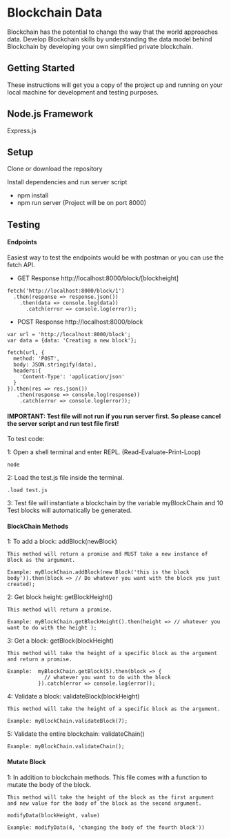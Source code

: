 # Blockchain Data

Blockchain has the potential to change the way that the world approaches data. Develop Blockchain skills by understanding the data model behind Blockchain by developing your own simplified private blockchain.

## Getting Started

These instructions will get you a copy of the project up and running on your local machine for development and testing purposes.

## Node.js Framework
Express.js

## Setup

Clone or download the repository

Install dependencies and run server script
- npm install
- npm run server (Project will be on port 8000)


## Testing

#### Endpoints
Easiest way to test the endpoints would be with postman or you can use the fetch API.

- GET Response http://localhost:8000/block/[blockheight]

```
fetch('http://localhost:8000/block/1')
  .then(response => response.json())
    .then(data => console.log(data))
      .catch(error => console.log(error));
```

- POST Response http://localhost:8000/block

```
var url = 'http://localhost:8000/block';
var data = {data: 'Creating a new block'};

fetch(url, {
  method: 'POST',
  body: JSON.stringify(data), 
  headers:{
    'Content-Type': 'application/json'
  }
}).then(res => res.json())
   .then(response => console.log(response))
    .catch(error => console.log(error));
```

#### IMPORTANT: Test file will not run if you run server first. So please cancel the server script and run test file first!

To test code:

1: Open a shell terminal and enter REPL. (Read-Evaluate-Print-Loop)
```
node
```
2: Load the test.js file inside the terminal.
```
.load test.js
```
3: Test file will instantiate a blockchain by the variable myBlockChain and 10 Test blocks will automatically be generated.

#### BlockChain Methods

1: To add a block: addBlock(newBlock)
```
This method will return a promise and MUST take a new instance of Block as the argument. 

Example: myBlockChain.addBlock(new Block('this is the block body')).then(block => // Do whatever you want with the block you just created);
```
2: Get block height: getBlockHeight()
```
This method will return a promise. 

Example: myBlockChain.getBlockHeight().then(height => // whatever you want to do with the height );
```
3: Get a block: getBlock(blockHeight)
```
This method will take the height of a specific block as the argument and return a promise.

Example:  myBlockChain.getBlock(5).then(block => {
            // whatever you want to do with the block
          }).catch(error => console.log(error));
```
4: Validate a block: validateBlock(blockHeight)
```
This method will take the height of a specific block as the argument.

Example: myBlockChain.validateBlock(7);
```
5: Validate the entire blockchain: validateChain()
```
Example: myBlockChain.validateChain();
```

#### Mutate Block

1: In addition to blockchain methods. This file comes with a function to mutate the body of the block.
```
This method will take the height of the block as the first argument and new value for the body of the block as the second argument.

modifyData(blockHeight, value)

Example: modifyData(4, 'changing the body of the fourth block'))
```



